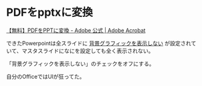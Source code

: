

# PDFをpptxに変換

[【無料】PDFをPPTに変換 - Adobe 公式 | Adobe Acrobat](https://www.adobe.com/jp/acrobat/online/pdf-to-ppt.html)

できたPowerpointは全スライドに
[背景グラフィックを表示しない](https://hamachan.info/win8/powerpoint/haikei.html)
が設定されていて、マスタスライドになにを設定しても全く表示されない。

「背景グラフィックを表示しない」のチェックをオフにする。

自分のOfficeではUIが狂ってた。
